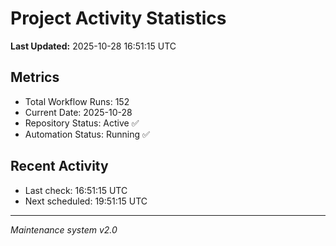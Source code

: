 # Project Activity Statistics

**Last Updated:** 2025-10-28 16:51:15 UTC

## Metrics
- Total Workflow Runs: 152
- Current Date: 2025-10-28
- Repository Status: Active ✅
- Automation Status: Running ✅

## Recent Activity
- Last check: 16:51:15 UTC
- Next scheduled: 19:51:15 UTC

---
*Maintenance system v2.0*
